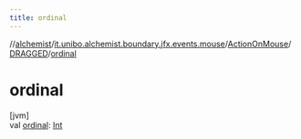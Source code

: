 ```yaml
---
title: ordinal
---
```

//[alchemist](../../../../index.html)/[it.unibo.alchemist.boundary.jfx.events.mouse](../../index.html)/[ActionOnMouse](../index.html)/[DRAGGED](index.html)/[ordinal](ordinal.html)



# ordinal



[jvm]\
val [ordinal](ordinal.html): [Int](https://kotlinlang.org/api/latest/jvm/stdlib/kotlin/-int/index.html)




